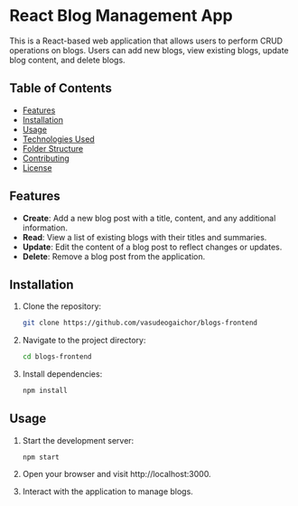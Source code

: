 # React Blog Management App

This is a React-based web application that allows users to perform CRUD operations on blogs. Users can add new blogs, view existing blogs, update blog content, and delete blogs.

## Table of Contents

- [Features](#features)
- [Installation](#installation)
- [Usage](#usage)
- [Technologies Used](#technologies-used)
- [Folder Structure](#folder-structure)
- [Contributing](#contributing)
- [License](#license)

## Features

- **Create**: Add a new blog post with a title, content, and any additional information.
- **Read**: View a list of existing blogs with their titles and summaries.
- **Update**: Edit the content of a blog post to reflect changes or updates.
- **Delete**: Remove a blog post from the application.

## Installation

1. Clone the repository:

   ```bash
   git clone https://github.com/vasudeogaichor/blogs-frontend
2. Navigate to the project directory:

    ```bash
    cd blogs-frontend
3. Install dependencies:
    ```bash
    npm install
    ```

## Usage
1. Start the development server:
    ```
    npm start
    ```
2. Open your browser and visit http://localhost:3000.

3. Interact with the application to manage blogs.